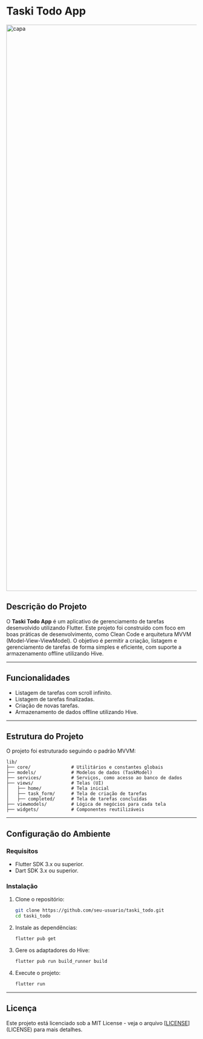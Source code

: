 # Taski Todo App

<img width="1500" alt="capa" src="https://github.com/user-attachments/assets/a8a2d84f-9d2c-4d2f-99c3-ccf6bfaf0d1c" />

## Descrição do Projeto
O **Taski Todo App** é um aplicativo de gerenciamento de tarefas desenvolvido utilizando Flutter. Este projeto foi construído com foco em boas práticas de desenvolvimento, como Clean Code e arquitetura MVVM (Model-View-ViewModel). O objetivo é permitir a criação, listagem e gerenciamento de tarefas de forma simples e eficiente, com suporte a armazenamento offline utilizando Hive.

---

## Funcionalidades
- Listagem de tarefas com scroll infinito.
- Listagem de tarefas finalizadas.
- Criação de novas tarefas.
- Armazenamento de dados offline utilizando Hive.

---

## Estrutura do Projeto
O projeto foi estruturado seguindo o padrão MVVM:

```
lib/
├── core/               # Utilitários e constantes globais
├── models/             # Modelos de dados (TaskModel)
├── services/           # Serviços, como acesso ao banco de dados
├── views/              # Telas (UI)
│   ├── home/           # Tela inicial
│   ├── task_form/      # Tela de criação de tarefas
│   ├── completed/      # Tela de tarefas concluídas
├── viewmodels/         # Lógica de negócios para cada tela
├── widgets/            # Componentes reutilizáveis
```

---

## Configuração do Ambiente

### Requisitos
- Flutter SDK 3.x ou superior.
- Dart SDK 3.x ou superior.

### Instalação
1. Clone o repositório:
   ```bash
   git clone https://github.com/seu-usuario/taski_todo.git
   cd taski_todo
   ```

2. Instale as dependências:
   ```bash
   flutter pub get
   ```

3. Gere os adaptadores do Hive:
   ```bash
   flutter pub run build_runner build
   ```

4. Execute o projeto:
   ```bash
   flutter run
   ```

---

## Licença
Este projeto está licenciado sob a MIT License - veja o arquivo [[LICENSE](https://chatgpt.com/c/LICENSE)](LICENSE) para mais detalhes.
